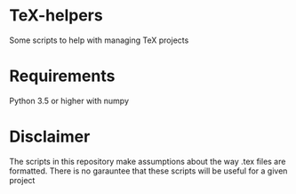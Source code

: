 # TeX-helpers
Some scripts to help with managing TeX projects

# Requirements
Python 3.5 or higher with numpy

# Disclaimer
The scripts in this repository make assumptions about the way .tex files are formatted.
There is no garauntee that these scripts will be useful for a given project
